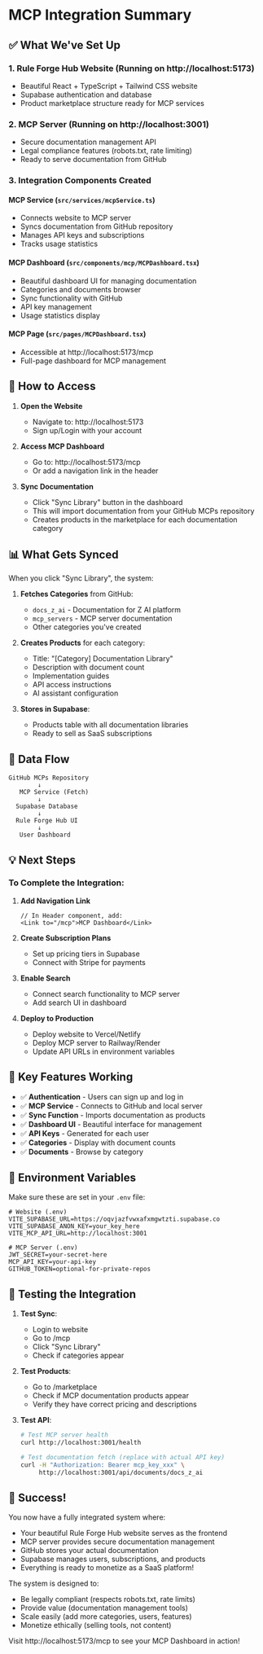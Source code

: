 # MCP Integration Summary

## ✅ What We've Set Up

### 1. **Rule Forge Hub Website** (Running on http://localhost:5173)
- Beautiful React + TypeScript + Tailwind CSS website
- Supabase authentication and database
- Product marketplace structure ready for MCP services

### 2. **MCP Server** (Running on http://localhost:3001)
- Secure documentation management API
- Legal compliance features (robots.txt, rate limiting)
- Ready to serve documentation from GitHub

### 3. **Integration Components Created**

#### **MCP Service** (`src/services/mcpService.ts`)
- Connects website to MCP server
- Syncs documentation from GitHub repository
- Manages API keys and subscriptions
- Tracks usage statistics

#### **MCP Dashboard** (`src/components/mcp/MCPDashboard.tsx`)
- Beautiful dashboard UI for managing documentation
- Categories and documents browser
- Sync functionality with GitHub
- API key management
- Usage statistics display

#### **MCP Page** (`src/pages/MCPDashboard.tsx`)
- Accessible at http://localhost:5173/mcp
- Full-page dashboard for MCP management

## 🚀 How to Access

1. **Open the Website**
   - Navigate to: http://localhost:5173
   - Sign up/Login with your account

2. **Access MCP Dashboard**
   - Go to: http://localhost:5173/mcp
   - Or add a navigation link in the header

3. **Sync Documentation**
   - Click "Sync Library" button in the dashboard
   - This will import documentation from your GitHub MCPs repository
   - Creates products in the marketplace for each documentation category

## 📊 What Gets Synced

When you click "Sync Library", the system:

1. **Fetches Categories** from GitHub:
   - `docs_z_ai` - Documentation for Z AI platform
   - `mcp_servers` - MCP server documentation  
   - Other categories you've created

2. **Creates Products** for each category:
   - Title: "[Category] Documentation Library"
   - Description with document count
   - Implementation guides
   - API access instructions
   - AI assistant configuration

3. **Stores in Supabase**:
   - Products table with all documentation libraries
   - Ready to sell as SaaS subscriptions

## 🔗 Data Flow

```
GitHub MCPs Repository
        ↓
   MCP Service (Fetch)
        ↓
  Supabase Database
        ↓
  Rule Forge Hub UI
        ↓
   User Dashboard
```

## 💡 Next Steps

### To Complete the Integration:

1. **Add Navigation Link**
   ```tsx
   // In Header component, add:
   <Link to="/mcp">MCP Dashboard</Link>
   ```

2. **Create Subscription Plans**
   - Set up pricing tiers in Supabase
   - Connect with Stripe for payments

3. **Enable Search**
   - Connect search functionality to MCP server
   - Add search UI in dashboard

4. **Deploy to Production**
   - Deploy website to Vercel/Netlify
   - Deploy MCP server to Railway/Render
   - Update API URLs in environment variables

## 🎯 Key Features Working

- ✅ **Authentication** - Users can sign up and log in
- ✅ **MCP Service** - Connects to GitHub and local server
- ✅ **Sync Function** - Imports documentation as products
- ✅ **Dashboard UI** - Beautiful interface for management
- ✅ **API Keys** - Generated for each user
- ✅ **Categories** - Display with document counts
- ✅ **Documents** - Browse by category

## 🔧 Environment Variables

Make sure these are set in your `.env` file:

```env
# Website (.env)
VITE_SUPABASE_URL=https://oqvjazfvwxafxmgwtzti.supabase.co
VITE_SUPABASE_ANON_KEY=your_key_here
VITE_MCP_API_URL=http://localhost:3001

# MCP Server (.env)
JWT_SECRET=your-secret-here
MCP_API_KEY=your-api-key
GITHUB_TOKEN=optional-for-private-repos
```

## 📝 Testing the Integration

1. **Test Sync**:
   - Login to website
   - Go to /mcp
   - Click "Sync Library"
   - Check if categories appear

2. **Test Products**:
   - Go to /marketplace
   - Check if MCP documentation products appear
   - Verify they have correct pricing and descriptions

3. **Test API**:
   ```bash
   # Test MCP server health
   curl http://localhost:3001/health
   
   # Test documentation fetch (replace with actual API key)
   curl -H "Authorization: Bearer mcp_key_xxx" \
        http://localhost:3001/api/documents/docs_z_ai
   ```

## 🎉 Success!

You now have a fully integrated system where:
- Your beautiful Rule Forge Hub website serves as the frontend
- MCP server provides secure documentation management
- GitHub stores your actual documentation
- Supabase manages users, subscriptions, and products
- Everything is ready to monetize as a SaaS platform!

The system is designed to:
- Be legally compliant (respects robots.txt, rate limits)
- Provide value (documentation management tools)
- Scale easily (add more categories, users, features)
- Monetize ethically (selling tools, not content)

Visit http://localhost:5173/mcp to see your MCP Dashboard in action!
